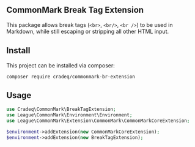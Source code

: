 ## CommonMark Break Tag Extension

This package allows break tags (`<br>`, `<br/>`, `<br />`) to be used in Markdown, while still escaping or stripping all other HTML input.

## Install
This project can be installed via composer:

`composer require cradeq/commonmark-br-extension`

## Usage
```php
use Cradeq\CommonMark\BreakTagExtension;
use League\CommonMark\Environment\Environment;
use League\CommonMark\Extension\CommonMark\CommonMarkCoreExtension;

$environment->addExtension(new CommonMarkCoreExtension);
$environment->addExtension(new BreakTagExtension);
```